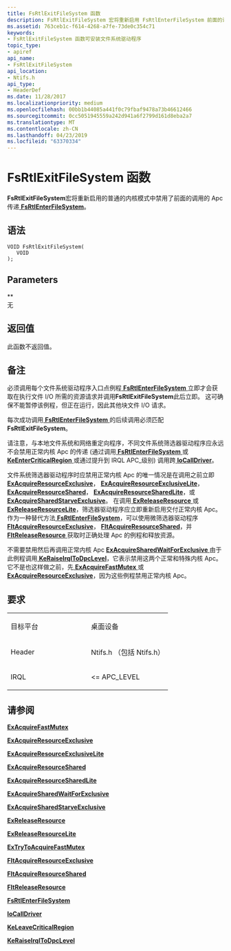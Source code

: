 ```yaml
---
title: FsRtlExitFileSystem 函数
description: FsRtlExitFileSystem 宏将重新启用 FsRtlEnterFileSystem 前面的调用已禁用的普通的内核模式 Apc 的交付。
ms.assetid: 763ceb1c-f614-4268-a7fe-73de0c354c71
keywords:
- FsRtlExitFileSystem 函数可安装文件系统驱动程序
topic_type:
- apiref
api_name:
- FsRtlExitFileSystem
api_location:
- Ntifs.h
api_type:
- HeaderDef
ms.date: 11/28/2017
ms.localizationpriority: medium
ms.openlocfilehash: 00bb1b44085a441f0c79fbaf9478a73b46612466
ms.sourcegitcommit: 0cc5051945559a242d941a6f2799d161d8eba2a7
ms.translationtype: MT
ms.contentlocale: zh-CN
ms.lasthandoff: 04/23/2019
ms.locfileid: "63370334"
---
```

# <a name="fsrtlexitfilesystem-function"></a>FsRtlExitFileSystem 函数


**FsRtlExitFileSystem**宏将重新启用的普通的内核模式中禁用了前面的调用的 Apc 传递[ **FsRtlEnterFileSystem**](fsrtlenterfilesystem.md)。

<a name="syntax"></a>语法
------

```ManagedCPlusPlus
VOID FsRtlExitFileSystem(
   VOID 
);
```

<a name="parameters"></a>Parameters
----------

**   
无

<a name="return-value"></a>返回值
------------

此函数不返回值。

<a name="remarks"></a>备注
-------

必须调用每个文件系统驱动程序入口点例程[ **FsRtlEnterFileSystem** ](fsrtlenterfilesystem.md)立即才会获取在执行文件 I/O 所需的资源请求并调用**FsRtlExitFileSystem**此后立即。 这可确保不能暂停该例程，但正在运行，因此其他块文件 I/O 请求。

每次成功调用[ **FsRtlEnterFileSystem** ](fsrtlenterfilesystem.md)的后续调用必须匹配**FsRtlExitFileSystem**。

请注意，与本地文件系统和网络重定向程序，不同文件系统筛选器驱动程序应永远不会禁用正常内核 Apc 的传递 (通过调用[ **FsRtlEnterFileSystem** ](fsrtlenterfilesystem.md)或[**KeEnterCriticalRegion** ](https://msdn.microsoft.com/library/windows/hardware/ff552021)或通过提升到 IRQL APC\_级别) 调用跨[ **IoCallDriver**](https://msdn.microsoft.com/library/windows/hardware/ff548336)。

文件系统筛选器驱动程序时应禁用正常内核 Apc 的唯一情况是在调用之前立即[ **ExAcquireResourceExclusive**](https://msdn.microsoft.com/library/windows/hardware/ff544345)， [ **ExAcquireResourceExclusiveLite**](https://msdn.microsoft.com/library/windows/hardware/ff544351)， [ **ExAcquireResourceShared**](https://msdn.microsoft.com/library/windows/hardware/ff544359)， [ **ExAcquireResourceSharedLite**](https://msdn.microsoft.com/library/windows/hardware/ff544363)，或[ **ExAcquireSharedStarveExclusive**](https://msdn.microsoft.com/library/windows/hardware/ff544367)。 在调用[ **ExReleaseResource** ](https://msdn.microsoft.com/library/windows/hardware/ff545571)或[ **ExReleaseResourceLite**](https://msdn.microsoft.com/library/windows/hardware/ff545597)，筛选器驱动程序应立即重新启用交付正常内核 Apc。 作为一种替代方法[ **FsRtlEnterFileSystem**](fsrtlenterfilesystem.md)，可以使用微筛选器驱动程序[ **FltAcquireResourceExclusive**](fltacquireresourceexclusive.md)， [ **FltAcquireResourceShared**](fltacquireresourceshared.md)，并[ **FltReleaseResource** ](fltreleaseresource.md)获取时正确处理 Apc 的例程和释放资源。

不需要禁用然后再调用正常内核 Apc [ **ExAcquireSharedWaitForExclusive** ](https://msdn.microsoft.com/library/windows/hardware/ff544370)由于此例程调用[ **KeRaiseIrqlToDpcLevel**](https://msdn.microsoft.com/library/windows/hardware/ff553084)，它表示禁用这两个正常和特殊内核 Apc。 它不是也这样做之前，先[ **ExAcquireFastMutex** ](https://msdn.microsoft.com/library/windows/hardware/ff544337)或[ **ExAcquireResourceExclusive**](https://msdn.microsoft.com/library/windows/hardware/ff544345)，因为这些例程禁用正常内核 Apc。

<a name="requirements"></a>要求
------------

<table>
<colgroup>
<col width="50%" />
<col width="50%" />
</colgroup>
<tbody>
<tr class="odd">
<td align="left"><p>目标平台</p></td>
<td align="left">桌面设备</td>
</tr>
<tr class="even">
<td align="left"><p>Header</p></td>
<td align="left">Ntifs.h （包括 Ntifs.h）</td>
</tr>
<tr class="odd">
<td align="left"><p>IRQL</p></td>
<td align="left"><p>&lt;= APC_LEVEL</p></td>
</tr>
</tbody>
</table>

## <a name="see-also"></a>请参阅


[**ExAcquireFastMutex**](https://msdn.microsoft.com/library/windows/hardware/ff544337)

[**ExAcquireResourceExclusive**](https://msdn.microsoft.com/library/windows/hardware/ff544345)

[**ExAcquireResourceExclusiveLite**](https://msdn.microsoft.com/library/windows/hardware/ff544351)

[**ExAcquireResourceShared**](https://msdn.microsoft.com/library/windows/hardware/ff544359)

[**ExAcquireResourceSharedLite**](https://msdn.microsoft.com/library/windows/hardware/ff544363)

[**ExAcquireSharedWaitForExclusive**](https://msdn.microsoft.com/library/windows/hardware/ff544370)

[**ExAcquireSharedStarveExclusive**](https://msdn.microsoft.com/library/windows/hardware/ff544367)

[**ExReleaseResource**](https://msdn.microsoft.com/library/windows/hardware/ff545571)

[**ExReleaseResourceLite**](https://msdn.microsoft.com/library/windows/hardware/ff545597)

[**ExTryToAcquireFastMutex**](https://msdn.microsoft.com/library/windows/hardware/ff545647)

[**FltAcquireResourceExclusive**](fltacquireresourceexclusive.md)

[**FltAcquireResourceShared**](fltacquireresourceshared.md)

[**FltReleaseResource**](fltreleaseresource.md)

[**FsRtlEnterFileSystem**](fsrtlenterfilesystem.md)

[**IoCallDriver**](https://msdn.microsoft.com/library/windows/hardware/ff548336)

[**KeLeaveCriticalRegion**](https://msdn.microsoft.com/library/windows/hardware/ff552964)

[**KeRaiseIrqlToDpcLevel**](https://msdn.microsoft.com/library/windows/hardware/ff553084)

 

 






